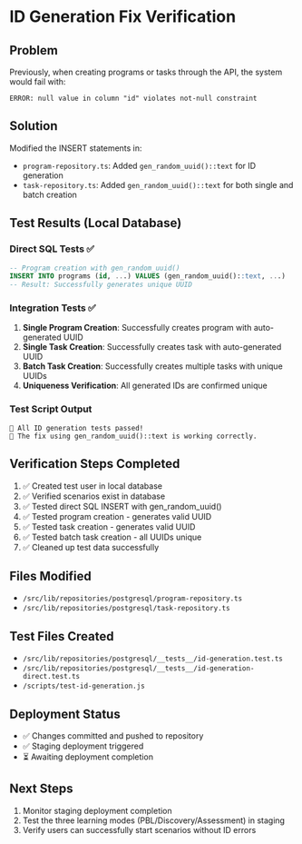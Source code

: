 # ID Generation Fix Verification

## Problem
Previously, when creating programs or tasks through the API, the system would fail with:
```
ERROR: null value in column "id" violates not-null constraint
```

## Solution
Modified the INSERT statements in:
- `program-repository.ts`: Added `gen_random_uuid()::text` for ID generation
- `task-repository.ts`: Added `gen_random_uuid()::text` for both single and batch creation

## Test Results (Local Database)

### Direct SQL Tests ✅
```sql
-- Program creation with gen_random_uuid()
INSERT INTO programs (id, ...) VALUES (gen_random_uuid()::text, ...)
-- Result: Successfully generates unique UUID
```

### Integration Tests ✅
1. **Single Program Creation**: Successfully creates program with auto-generated UUID
2. **Single Task Creation**: Successfully creates task with auto-generated UUID  
3. **Batch Task Creation**: Successfully creates multiple tasks with unique UUIDs
4. **Uniqueness Verification**: All generated IDs are confirmed unique

### Test Script Output
```
🎉 All ID generation tests passed!
📌 The fix using gen_random_uuid()::text is working correctly.
```

## Verification Steps Completed

1. ✅ Created test user in local database
2. ✅ Verified scenarios exist in database
3. ✅ Tested direct SQL INSERT with gen_random_uuid()
4. ✅ Tested program creation - generates valid UUID
5. ✅ Tested task creation - generates valid UUID
6. ✅ Tested batch task creation - all UUIDs unique
7. ✅ Cleaned up test data successfully

## Files Modified
- `/src/lib/repositories/postgresql/program-repository.ts`
- `/src/lib/repositories/postgresql/task-repository.ts`

## Test Files Created
- `/src/lib/repositories/postgresql/__tests__/id-generation.test.ts`
- `/src/lib/repositories/postgresql/__tests__/id-generation-direct.test.ts`
- `/scripts/test-id-generation.js`

## Deployment Status
- ✅ Changes committed and pushed to repository
- ✅ Staging deployment triggered
- ⏳ Awaiting deployment completion

## Next Steps
1. Monitor staging deployment completion
2. Test the three learning modes (PBL/Discovery/Assessment) in staging
3. Verify users can successfully start scenarios without ID errors